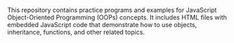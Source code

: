 This repository contains practice programs and examples for JavaScript Object-Oriented Programming (OOPs) concepts.
It includes HTML files with embedded JavaScript code that demonstrate how to use objects, inheritance, functions, and other related topics.

